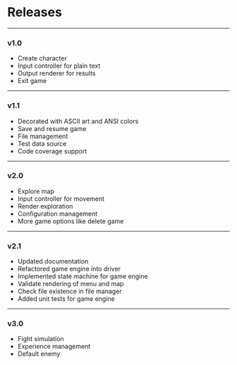 # Releases

---

### v1.0
* Create character
* Input controller for plain text
* Output renderer for results
* Exit game

---

### v1.1
* Decorated with ASCII art and ANSI colors
* Save and resume game
* File management
* Test data source
* Code coverage support

---

### v2.0
* Explore map
* Input controller for movement
* Render exploration
* Configuration management
* More game options like delete game

---

### v2.1
* Updated documentation
* Refactored game engine into driver
* Implemented state machine for game engine
* Validate rendering of menu and map
* Check file existence in file manager
* Added unit tests for game engine

---

### v3.0
* Fight simulation
* Experience management
* Default enemy